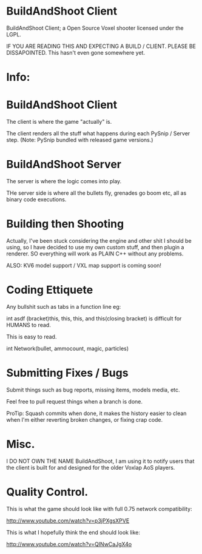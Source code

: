 BuildAndShoot Client
=============

BuildAndShoot Client; a Open Source Voxel shooter licensed under the LGPL.

IF YOU ARE READING THIS AND EXPECTING A BUILD / CLIENT. PLEASE BE DISSAPOINTED. This hasn't even gone somewhere yet.



Info:
=============

BuildAndShoot Client
=============

The client is where the game "actually" is.

The client renders all the stuff what happens during each PySnip / Server step. (Note: PySnip bundled with released game versions.)

BuildAndShoot Server
=============

The server is where the logic comes into play.

THe server side is where all the bullets fly, grenades go boom etc, all as binary code executions.

Building then Shooting
=============

Actually, I've been stuck considering the engine and other shit I should be using, so I have decided to use my own custom stuff, and then plugin a renderer. SO everything will work as PLAIN C++ without any problems.

ALSO: KV6 model support / VXL map support is coming soon!

Coding Ettiquete
=============

Any bullshit such as tabs in a function line eg:

int asdf (bracket)this, this, this, and this(closing bracket)
is difficult for HUMANS to read.

This is easy to read.

int Network(bullet, ammocount, magic, particles)

Submitting Fixes / Bugs
=============

Submit things such as bug reports, missing items, models media, etc.

Feel free to pull request things when a branch is done.

ProTip: Squash commits when done, it makes the history easier to clean when I'm either reverting broken changes, or fixing crap code.

Misc.
=============

I DO NOT OWN THE NAME BuildAndShoot, I am using it to notify users that the client is built for and designed for the older Voxlap AoS players.

Quality Control.
=============

This is what the game should look like with full 0.75 network compatibility:

http://www.youtube.com/watch?v=p3jPXgsXPVE

This is what I hopefully think the end should look like:

http://www.youtube.com/watch?v=QINwCaJgX4o
